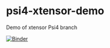 # psi4-xtensor-demo

Demo of xtensor Psi4 branch

[![Binder](https://mybinder.org/badge_logo.svg)](https://mybinder.org/v2/gh/robertodr/psi4-xtensor-demo/master?filepath=psi4-xtensor-demo.ipynb)
